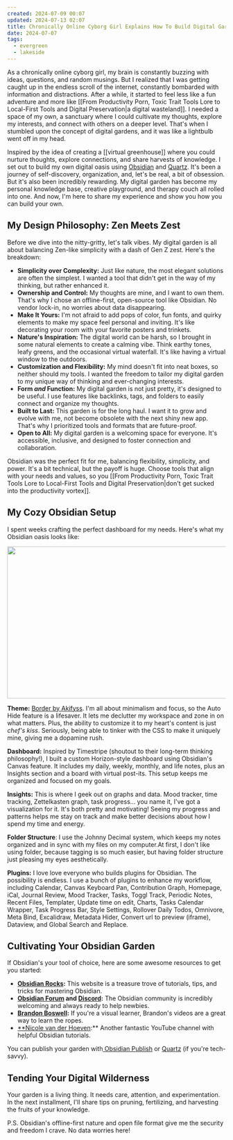 ```yaml
---
created: 2024-07-09 00:07
updated: 2024-07-13 02:07
title: Chronically Online Cyborg Girl Explains How To Build Digital Garden
date: 2024-07-07
tags:
  - evergreen
  - lakeside
---
```

As a chronically online cyborg girl, my brain is constantly buzzing with ideas, questions, and random musings. But I realized that I was getting caught up in the endless scroll of the internet, constantly bombarded with information and distractions. After a while, it started to feel less like a fun adventure and more like [[From Productivity Porn, Toxic Trait Tools Lore to Local-First Tools and Digital Preservation|a digital wasteland]]. I needed a space of my own, a sanctuary where I could cultivate my thoughts, explore my interests, and connect with others on a deeper level. That's when I stumbled upon the concept of digital gardens, and it was like a lightbulb went off in my head.

Inspired by the idea of creating a [[virtual greenhouse]] where you could nurture thoughts, explore connections, and share harvests of knowledge. I set out to build my own digital oasis using [Obsidian](https://help.obsidian.md/import/markdown) and [Quartz](https://github.com/jackyzha0/quartz). It's been a journey of self-discovery, organization, and, let's be real, a bit of obsession. But it's also been incredibly rewarding. My digital garden has become my personal knowledge base, creative playground, and therapy couch all rolled into one. And now, I'm here to share my experience and show you how you can build your own.

## My Design Philosophy: Zen Meets Zest

Before we dive into the nitty-gritty, let's talk vibes. My digital garden is all about balancing Zen-like simplicity with a dash of Gen Z zest. Here's the breakdown: 

- **Simplicity over Complexity:** Just like nature, the most elegant solutions are often the simplest. I wanted a tool that didn't get in the way of my thinking, but rather enhanced it. 
- **Ownership and Control:** My thoughts are mine, and I want to own them. That's why I chose an offline-first, open-source tool like Obsidian. No vendor lock-in, no worries about data disappearing. 
- **Make It Yours:** I'm not afraid to add pops of color, fun fonts, and quirky elements to make my space feel personal and inviting. It's like decorating your room with your favorite posters and trinkets. 
- **Nature's Inspiration:** The digital world can be harsh, so I brought in some natural elements to create a calming vibe. Think earthy tones, leafy greens, and the occasional virtual waterfall. It's like having a virtual window to the outdoors. 
- **Customization and Flexibility:** My mind doesn't fit into neat boxes, so neither should my tools. I wanted the freedom to tailor my digital garden to my unique way of thinking and ever-changing interests.
- **Form _and_ Function:** My digital garden is not just pretty, it's designed to be useful. I use features like backlinks, tags, and folders to easily connect and organize my thoughts. 
- **Built to Last:** This garden is for the long haul. I want it to grow and evolve with me, not become obsolete with the next shiny new app. That's why I prioritized tools and formats that are future-proof. 
- **Open to All:** My digital garden is a welcoming space for everyone. It's accessible, inclusive, and designed to foster connection and collaboration.

Obsidian was the perfect fit for me, balancing flexibility, simplicity, and power. It's a bit technical, but the payoff is huge. Choose tools that align with your needs and values, so you [[From Productivity Porn, Toxic Trait Tools Lore to Local-First Tools and Digital Preservation|don't get sucked into the productivity vortex]].

## My Cozy Obsidian Setup

I spent weeks crafting the perfect dashboard for my needs. Here's what my Obsidian oasis looks like:

<img src=".alta's-obsidian.png" width="1200px" height="350px">

**Theme:** [Border by Akifyss](https://github.com/Akifyss/obsidian-border/blob/main/presets.md). I'm all about minimalism and focus, so the Auto Hide feature is a lifesaver. It lets me declutter my workspace and zone in on what matters. Plus, the ability to customize it to my heart's content is just _chef's kiss_. Seriously, being able to tinker with the CSS to make it uniquely mine, giving me a dopamine rush.  

**Dashboard:** Inspired by Timestripe (shoutout to their long-term thinking philosophy!), I built a custom Horizon-style dashboard using Obsidian's Canvas feature. It includes my daily, weekly, monthly, and life notes, plus an Insights section and a board with virtual post-its. This setup keeps me organized and focused on my goals. 

**Insights:** This is where I geek out on graphs and data. Mood tracker, time tracking, Zettelkasten graph, task progress... you name it, I've got a visualization for it. It's both pretty and motivating! Seeing my progress and patterns helps me stay on track and make better decisions about how I spend my time and energy. 

**Folder Structure**: I use the Johnny Decimal system, which keeps my notes organized and in sync with my files on my computer.At first, I don't like using folder, because tagging is so much easier, but having folder structure just pleasing my eyes aesthetically.  

**Plugins:** I love love everyone who builds plugins for Obsidian. The possibility is endless. I use a bunch of plugins to enhance my workflow, including Calendar, Canvas Keyboard Pan, Contribution Graph, Homepage, iCal, Journal Review, Mood Tracker, Tasks, Toggl Track, Periodic Notes, Recent Files, Templater, Update time on edit, Charts, Tasks Calendar Wrapper, Task Progress Bar, Style Settings, Rollover Daily Todos, Omnivore, Meta Bind, Excalidraw, Metadata Hider, Convert url to preview (iframe), Dataview, and Global Search and Replace.

## Cultivating Your Obsidian Garden

If Obsidian's your tool of choice, here are some awesome resources to get you started:

- **[Obsidian Rocks](https://obsidian.rocks/):** This website is a treasure trove of tutorials, tips, and tricks for mastering Obsidian.
- **[Obsidian Forum](https://forum.obsidian.md/) and [Discord](https://discord.gg/obsidianmd):** The Obsidian community is incredibly welcoming and always ready to help newbies.
- **[Brandon Boswell](https://www.youtube.com/@BrandonKBoswell):** If you're a visual learner, Brandon's videos are a great way to learn the ropes.
- [**Nicole van der Hoeven](https://www.youtube.com/@nicolevdh):** Another fantastic YouTube channel with helpful Obsidian tutorials.

You can publish your garden with[ Obsidian Publish](https://obsidian.md/publish) or [Quartz](https://quartz.jzhao.xyz/) (if you're tech-savvy).

## Tending Your Digital Wilderness

Your garden is a living thing. It needs care, attention, and experimentation. In the next installment, I'll share tips on pruning, fertilizing, and harvesting the fruits of your knowledge.

P.S. Obsidian's offline-first nature and open file format give me the security and freedom I crave. No data worries here!
